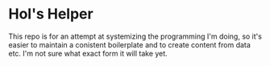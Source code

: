 # Hol's Helper

This repo is for an attempt at systemizing the programming I'm doing, so it's easier to maintain a conistent boilerplate and to create content from data etc. I'm not sure what exact form it will take yet.